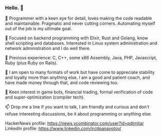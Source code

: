 ### Hello. 👋

🧔 Programmer with a keen eye for detail, loves making the code readable and maintainable. Pragmatic and never cutting corners. Automating myself out of the job is my ultimate goal.

💼 Focused on backend programming with Elixir, Rust and Golang, know shell scripting and databases. Interested in Linux system administration and network administration and I do well there.

📖 Previous experience: C, C++, some x86 Assembly, Java, PHP, Javascript, Ruby (plus Ruby on Rails).

👷 I am open to many formats of work but have come to appreciate stability and loyalty more than anything else. I am a good and patient coach, and have made money through that, and code reviewing too.

🔖 Keen interest in game bots, financial trading, formal verification of code and super-optimization (compiler tech).

📫 Drop me a line if you want to talk, I am friendly and curious and don't refuse interesting discussions, be it about programming or anything else.

HackerNews profile: https://news.ycombinator.com/user?id=pdimitar
LinkedIn profile: https://www.linkedin.com/in/dpanayotov/

<!--
**dimitarvp/dimitarvp** is a ✨ _special_ ✨ repository because its `README.md` (this file) appears on your GitHub profile.

Here are some ideas to get you started:

- 🔭 I’m currently working on ...
- 🌱 I’m currently learning ...
- 👯 I’m looking to collaborate on ...
- 🤔 I’m looking for help with ...
- 💬 Ask me about ...
- 📫 How to reach me: ...
- 😄 Pronouns: ...
- ⚡ Fun fact: ...
-->
